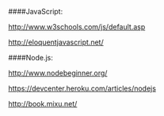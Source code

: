 ####JavaScript:

http://www.w3schools.com/js/default.asp

http://eloquentjavascript.net/

####Node.js:

http://www.nodebeginner.org/

https://devcenter.heroku.com/articles/nodejs

http://book.mixu.net/

